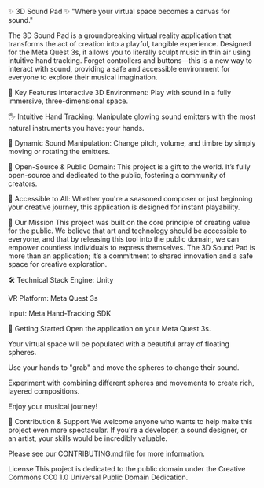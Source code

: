 ✨ 3D Sound Pad ✨
"Where your virtual space becomes a canvas for sound."

The 3D Sound Pad is a groundbreaking virtual reality application that transforms the act of creation into a playful, tangible experience. Designed for the Meta Quest 3s, it allows you to literally sculpt music in thin air using intuitive hand tracking. Forget controllers and buttons—this is a new way to interact with sound, providing a safe and accessible environment for everyone to explore their musical imagination.

🚀 Key Features
Interactive 3D Environment: Play with sound in a fully immersive, three-dimensional space.

🖐️ Intuitive Hand Tracking: Manipulate glowing sound emitters with the most natural instruments you have: your hands.

🎨 Dynamic Sound Manipulation: Change pitch, volume, and timbre by simply moving or rotating the emitters.

🤝 Open-Source & Public Domain: This project is a gift to the world. It’s fully open-source and dedicated to the public, fostering a community of creators.

🧠 Accessible to All: Whether you're a seasoned composer or just beginning your creative journey, this application is designed for instant playability.

🎯 Our Mission
This project was built on the core principle of creating value for the public. We believe that art and technology should be accessible to everyone, and that by releasing this tool into the public domain, we can empower countless individuals to express themselves. The 3D Sound Pad is more than an application; it’s a commitment to shared innovation and a safe space for creative exploration.

🛠️ Technical Stack
Engine: Unity

VR Platform: Meta Quest 3s

Input: Meta Hand-Tracking SDK

📖 Getting Started
Open the application on your Meta Quest 3s.

Your virtual space will be populated with a beautiful array of floating spheres.

Use your hands to "grab" and move the spheres to change their sound.

Experiment with combining different spheres and movements to create rich, layered compositions.

Enjoy your musical journey!

🤝 Contribution & Support
We welcome anyone who wants to help make this project even more spectacular. If you're a developer, a sound designer, or an artist, your skills would be incredibly valuable.

Please see our CONTRIBUTING.md file for more information.

License
This project is dedicated to the public domain under the Creative Commons CC0 1.0 Universal Public Domain Dedication.
